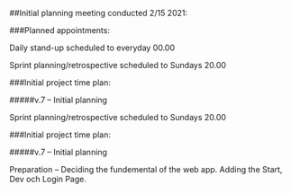 ##Initial planning meeting conducted 2/15 2021:

###Planned appointments:

Daily stand-up scheduled to everyday 00.00

Sprint planning/retrospective scheduled to Sundays 20.00

###Initial project time plan:

#####v.7 – Initial planning

Sprint planning/retrospective scheduled to Sundays 20.00

###Initial project time plan:

#####v.7 – Initial planning

Preparation – Deciding the fundemental of the web app. Adding the Start, Dev och Login Page.
